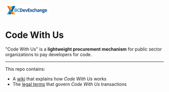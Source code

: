 ![image](/images-for-wiki/bcdx-logo.png)

# Code With Us

"Code With Us" is a **lightweight procurement mechanism** for public sector organizations to pay developers for code.

---

This repo contains: 
* A [wiki](https://github.com/BCDevExchange/code-with-us/wiki) that explains how _Code With Us_ works
* The [legal terms](Code%20With%20Us%20Terms_2018-11-05.pdf) that govern _Code With Us_ transactions 
